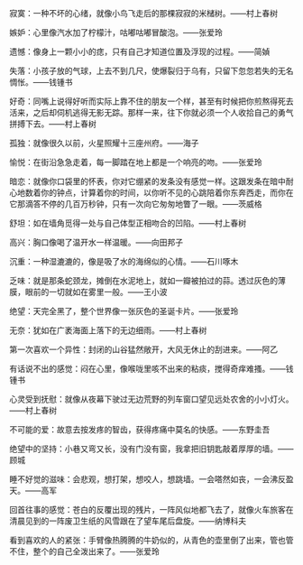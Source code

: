 寂寞：一种不坏的心绪，就像小鸟飞走后的那棵寂寂的米槠树。——村上春树

嫉妒：心里像汽水加了柠檬汁，咕嘟咕嘟冒酸泡。——张爱玲

遗憾：像身上一颗小小的痣，只有自己才知道位置及浮现的过程。——简媜

失落：小孩子放的气球，上去不到几尺，使爆裂归于乌有，只留下忽忽若失的无名惆怅。——钱锺书

好奇：同嘴上说得好听而实际上靠不住的朋友一个样，甚至有时候把你煎熬得死去活来，之后却伺机逃得无影无踪。那样一来，往下你就必须一个人收拾自己的勇气拼搏下去。——村上春树


孤独：就像很久以前，火星照耀十三座州府。——海子

愉悦：在街沿急急走着，每一脚踏在地上都是一个响亮的吻。——张爱玲

暗恋：就像你口袋里的怀表，你对它绷紧的发条没有感觉一样。这跟发条在暗中耐心地数着你的钟点，计算着你的时间，以你听不见的心跳陪着你东奔西走，而你在它那滴答不停的几百万秒钟，只有一次向它匆匆地瞥了一眼。——茨威格

舒坦：如在墙角觅得一处与自己体型正相吻合的凹陷。——村上春树

高兴：胸口像喝了温开水一样温暖。——向田邦子

沉重：一种湿漉漉的，像是吸了水的海绵似的心情。——石川啄木

乏味：就是那条蛇颈龙，摊倒在水泥地上，就如一瓣被拍过的蒜。透过灰色的薄膜，眼前的一切就如在雾里一般。——王小波

绝望：天完全黑了，整个世界像一张灰色的圣诞卡片。——张爱玲

无奈：犹如在广袤海面上落下的无边细雨。——村上春树


第一次喜欢一个异性：封闭的山谷猛然敞开，大风无休止的刮进来。——阿乙

有话说不出的感觉：闷在心里，像喉咙里咳不出来的粘痰，搅得奇痒难搔。——钱锺书

心灵受到抚慰：就像从夜幕下驶过无边荒野的列车窗口望见远处农舍的小小灯火。——村上春树

不可能的爱：故意去按发疼的智齿，获得疼痛中莫名的快感。——东野圭吾

绝望中的坚持：小巷又弯又长，没有门没有窗，我拿把旧钥匙敲着厚厚的墙。——顾城


睡不好觉的滋味：会悲观，想打架，想咬人，想跳墙。一会嗒然如丧，一会沸反盈天。——高军

回首往事的感觉：苍白的反覆出现的残片，一阵风似地都飞去了，就像火车旅客在清晨见到的一阵废卫生纸的风雪跟在了望车尾后盘旋。——纳博科夫

看到喜欢的人的紧张：手臂像热腾腾的牛奶似的，从青色的壶里倒了出来，管也管不住，整个的自己全泼出来了。——张爱玲